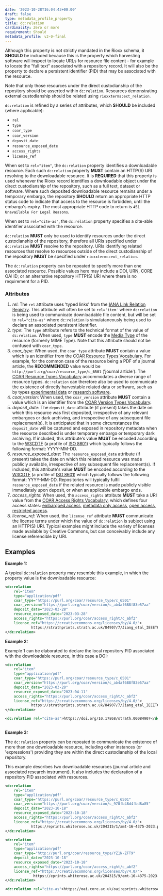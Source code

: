```yaml
---
date: '2023-10-28T16:04:43+00:00'
draft: false
type: metadata_profile_property
title: dc:relation
cardinality: Zero or more
requirement: Should
metadata_profile: v3-0-final
---
```


Although this property is not strictly mandated in the Rioxx schema, it **SHOULD** be included because this is the property which harvesting software will inspect to locate URLs for resource file content - for example to locate the "full text" associated with a repository record. It will also be the property to declare a persistent identifier (PID) that may be associated with the resource. 

Note that only those resources under the direct custodianship of the repository should be asserted within `dc:relation`. Resources demonstrating external custodianship should be related using `rioxxterms:ext_relation`. 
 
`dc:relation` is refined by a series of attributes, which **SHOULD** be included (where applicable): 

* `rel`
* `type`
* `coar_type`
* `coar_version`
* `deposit_date`
* `resource_exposed_date`
* `access_rights`
* `license_ref`

When set to `rel="item"`, the `dc:relation` property identifies a downloadable resource. Each such `dc:relation` property **MUST** contain an HTTP(S) URI resolving to the downloadable resource. It is **REQUIRED** that this property is used whenever the Rioxx record identifies a downloadable object under the direct custodianship of the repository, such as a full text, dataset or software. Where such deposited downloadable resource remains under a temporary embargo, the repository **SHOULD** return an appropriate HTTP status code to indicate that access to the resource is forbidden, until the embargo's expiry. The most appropriate HTTP code to return is `451 Unavailable For Legal Reasons`. 

When set to `rel="cite-as"`, the `dc:relation` property specifies a cite-able identifier associated with the resource.

`dc:relation` **MUST** only be used to identify resources under the direct custodianship of the repository, therefore all URIs specified under `dc:relation` **MUST** resolve to the repository. URIs identifying related resources that resolve to resources outside of the direct custodianship of the repository **MUST** be specified under `rioxxterms:ext_relation`. 

The `dc:relation` property can be repeated to specify more than one associated resource. Possible values here may include a DOI, URN, CORE OAI ID; or an alternative repository HTTP(S) URI where there is no requirement for a PID.

### Attributes

1. *rel*: The `rel` attribute uses 'typed links' from the [IANA Link Relation Registry](https://www.iana.org/assignments/link-relations/link-relations.xhtml). This attribute will often be set to `rel='item'` where `dc:relation` is being used to communicate downloadable file content, but will be set to `rel="cite-as"` where `dc:relation` is simulataneously being used to declare an associated persistent identifier.
2. *type*: The `type` attribute refers to the technical format of the value of `dc:relation`. When used, `type` **MUST** encode the [Media Type](https://www.iana.org/assignments/media-types/media-types.xhtml) of the resource (formerly MIME Type). Note that this attribute should not be confused with `coar_type`.
3. *coar_type*:  When used, the `coar_type` attribute **MUST** contain a value which is an identifier from the [COAR Resource Types Vocabulary](http://purl.org/coar/resource_type/). For example, for the common case of the resource being a PDF of a journal article, the **RECOMMENDED** value would be `http://purl.org/coar/resource_type/c_6501` ('journal article'). The [COAR Resource Types Vocabulary](http://purl.org/coar/resource_type/) accommodates a diverse range of resource types. `dc:relation` can therefore also be used to communicate the existence of directly harvestable related data or software, such as by types [experimental data](http://purl.org/coar/resource_type/63NG-B465) or [research software](http://purl.org/coar/resource_type/c_c950).
2. *coar_version*: When used, the `coar_version` attribute **MUST** contain a value which is an identifier from the [COAR Version Types Vocabulary](http://purl.org/coar/version/).
3. *deposit_date*: The `deposit_date` attribute (if present) takes the date on which this resource was first deposited, irrespective of any relevant embargoes or dark archiving, and irrespective of any subsequent file replacement(s). It is anticipated that in some circumstances the `deposit_date` will be captured and exposed in repository metadata when the resource described is under temporary embargo or temporary dark archiving. If included, this attribute's value **MUST** be encoded according to the [W3CDTF](https://www.w3.org/TR/NOTE-datetime) (a profile of [ISO 8601](https://www.iso.org/standard/40874.html)) which typically follows the following format: YYYY-MM-DD.
4. *resource_exposed_date*: The `resource_exposed_date` attribute (if present) takes the date on which this related resource was made publicly available, irrespective of any subsequent file replacement(s). If included, this attribute's value **MUST** be encoded according to the [W3CDTF](https://www.w3.org/TR/NOTE-datetime) (a profile of [ISO 8601](https://www.iso.org/standard/40874.html)) which typically follows the following format: YYYY-MM-DD. Repositories will typically fulfil `resource_exposed_date` if the related resource is made publicly visible immediately upon deposit, or when an applicable embargo ends.
6. *access_rights*: When used, the `access_rights` attribute **MUST** take a URI value from the [COAR Access Rights Vocabulary](https://vocabularies.coar-repositories.org/access_rights/), which defines four access states: [embargoed access](http://purl.org/coar/access_right/c_f1cf), [metadata only access](http://purl.org/coar/access_right/c_14cb), [open access](http://purl.org/coar/access_right/c_abf2), [restricted access](http://purl.org/coar/access_right/c_16ec).
7. *license_ref*: When used, the `license_ref` attribute **MUST** communicate the license terms under which the value of `dc:relation` is subject using an HTTP(S) URI. Typical examples might include the variety of licenses made available by Creative Commons, but can conceivably include any license referencible by URI.

## Examples

**Example 1:**

A typical `dc:relation` property may resemble this example, in which the property value is the downloadable resource:

```xml
<dc:relation 
    rel="item"
    type="application/pdf"
    coar_type="https://purl.org/coar/resource_type/c_6501" 
    coar_version="https://purl.org/coar/version/c_ab4af688f83e57aa"
    deposit_date="2023-03-28" 
    resource_exposed_date="2023-03-28" 
    access_rights="https://purl.org/coar/access_right/c_abf2"
    license_ref="https://creativecommons.org/licenses/by/4.0/">
            https://strathprints.strath.ac.uk/84907/7/Jiang_etal_IEEETGRS_2023_Microseismic_event_classification.pdf
</dc:relation>
```

**Example 2:**

Example 1 can be elaborated to declare the local repository PID associated with the downloadable resource, in this case a DOI:

```xml
<dc:relation 
    rel="item"
    type="application/pdf"
    coar_type="https://purl.org/coar/resource_type/c_6501" 
    coar_version="https://purl.org/coar/version/c_ab4af688f83e57aa"
    deposit_date="2023-03-28" 
    resource_exposed_date="2023-04-11" 
    access_rights="https://purl.org/coar/access_right/c_abf2"
    license_ref="https://creativecommons.org/licenses/by/4.0/">
            https://strathprints.strath.ac.uk/84907/7/Jiang_etal_IEEETGRS_2023_Microseismic_event_classification.pdf
</dc:relation>

<dc:relation rel="cite-as">https://doi.org/10.17868/strath.00084907</dc:relation>
             
```

**Example 3:**

The `dc:relation` property can be repeated to communicate the existence of more than one downloadable resource, including other instances (or 'expressions') providing they are within the direct custodianship of the local repository. 

This example describes two downloadable resources (journal article and associated research instrument). It also includes the declaration of a repository PID associated with resources. 

```xml
<dc:relation 
    rel="item"
    type="application/pdf"
    coar_type="https://purl.org/coar/resource_type/c_6501" 
    coar_version="https://purl.org/coar/version/c_970fb48d4fbd8a85"
    deposit_date="2023-10-18" 
    resource_exposed_date="2023-10-18" 
    access_rights="https://purl.org/coar/access_right/c_abf2"
    license_ref="https://creativecommons.org/licenses/by/4.0/">
            https://eprints.whiterose.ac.uk/204315/1/amt-16-4375-2023.pdf
</dc:relation>

<dc:relation 
    rel="item"
    type="application/pdf"
    coar_type="http://purl.org/coar/resource_type/YZ1N-ZFT9" 
    deposit_date="2023-10-18" 
    resource_exposed_date="2023-10-18" 
    access_rights="https://purl.org/coar/access_right/c_abf2"
    license_ref="https://creativecommons.org/licenses/by/4.0/">
             https://eprints.whiterose.ac.uk/204315/9/amt-16-4375-2023-supplement.pdf
</dc:relation>

<dc:relation rel="cite-as">https://oai.core.ac.uk/oai:eprints.whiterose.ac.uk:204315</dc:relation>
             
```
